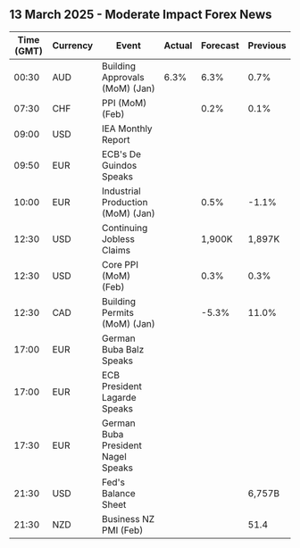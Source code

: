 ## 13 March 2025 - Moderate Impact Forex News

| Time (GMT) | Currency | Event | Actual | Forecast | Previous |
|------|----------|-------|--------|----------|----------|
| 00:30 | AUD | Building Approvals (MoM) (Jan) | 6.3% | 6.3% | 0.7% |
| 07:30 | CHF | PPI (MoM) (Feb) |  | 0.2% | 0.1% |
| 09:00 | USD | IEA Monthly Report |  |  |  |
| 09:50 | EUR | ECB's De Guindos Speaks |  |  |  |
| 10:00 | EUR | Industrial Production (MoM) (Jan) |  | 0.5% | -1.1% |
| 12:30 | USD | Continuing Jobless Claims |  | 1,900K | 1,897K |
| 12:30 | USD | Core PPI (MoM) (Feb) |  | 0.3% | 0.3% |
| 12:30 | CAD | Building Permits (MoM) (Jan) |  | -5.3% | 11.0% |
| 17:00 | EUR | German Buba Balz Speaks |  |  |  |
| 17:00 | EUR | ECB President Lagarde Speaks |  |  |  |
| 17:30 | EUR | German Buba President Nagel Speaks |  |  |  |
| 21:30 | USD | Fed's Balance Sheet |  |  | 6,757B |
| 21:30 | NZD | Business NZ PMI (Feb) |  |  | 51.4 |

